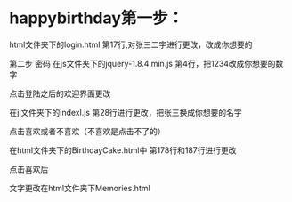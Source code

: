 # happybirthday第一步：
 
html文件夹下的login.html
第17行,对张三二字进行更改，改成你想要的
 
第二步
密码
在js文件夹下的jquery-1.8.4.min.js
第4行，把1234改成你想要的数字

点击登陆之后的欢迎界面更改
 
在ji文件夹下的indexl.js
第28行进行更改，把张三换成你想要的名字
 
点击喜欢或者不喜欢（不喜欢是点击不了的）
 
在html文件夹下的BirthdayCake.html中
第178行和187行进行更改
 
点击喜欢后
 
文字更改在html文件夹下Memories.html
